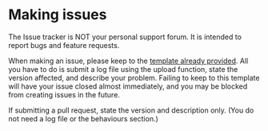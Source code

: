 # Making issues
The Issue tracker is NOT your personal support forum. It is intended to report
bugs and feature requests.

When making an issue, please keep to the [template already provided](ISSUE_TEMPLATE.md). All
you have to do is submit a log file using the upload function, state the
version affected, and describe your problem. Failing to keep to this template
will have your issue closed almost immediately, and you may be blocked from creating issues in the future.

If submitting a pull request, state the version and description only.
(You do not need a log file or the behaviours section.)
